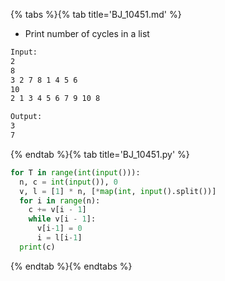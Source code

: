 {% tabs %}{% tab title='BJ_10451.md' %}

* Print number of cycles in a list

```txt
Input:
2
8
3 2 7 8 1 4 5 6
10
2 1 3 4 5 6 7 9 10 8

Output:
3
7
```

{% endtab %}{% tab title='BJ_10451.py' %}

```py
for T in range(int(input())):
  n, c = int(input()), 0
  v, l = [1] * n, [*map(int, input().split())]
  for i in range(n):
    c += v[i - 1]
    while v[i - 1]:
      v[i-1] = 0
      i = l[i-1]
  print(c)
```

{% endtab %}{% endtabs %}
